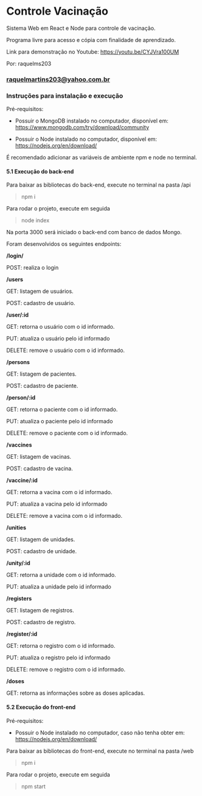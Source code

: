 # Controle Vacinação

Sistema Web em React e Node para controle de vacinação.

Programa livre para acesso e cópia com finalidade de aprendizado.

Link para demonstração no Youtube: https://youtu.be/CYJVra100UM

Por: raquelms203

### raquelmartins203@yahoo.com.br

### Instruções para instalação e execução

Pré-requisitos:

- Possuir o MongoDB instalado no computador, disponível em:
  https://www.mongodb.com/try/download/community

- Possuir o Node instalado no computador, disponível em:
  https://nodejs.org/en/download/

É recomendado adicionar as variáveis de ambiente npm e node no terminal.

#### 5.1 Execução do back-end

Para baixar as bibliotecas do back-end, execute no terminal na pasta /api

> npm i

Para rodar o projeto, execute em seguida

> node index

Na porta 3000 será iniciado o back-end com banco de dados Mongo.

Foram desenvolvidos os seguintes endpoints:

**/login/**

POST: realiza o login

**/users**

GET: listagem de usuários.

POST: cadastro de usuário.

**/user/:id**

GET: retorna o usuário com o id informado.

PUT: atualiza o usuário pelo id informado

DELETE: remove o usuário com o id informado.

**/persons**

GET: listagem de pacientes.

POST: cadastro de paciente.

**/person/:id**

GET: retorna o paciente com o id informado.

PUT: atualiza o paciente pelo id informado

DELETE: remove o paciente com o id informado.

**/vaccines**

GET: listagem de vacinas.

POST: cadastro de vacina.

**/vaccine/:id**

GET: retorna a vacina com o id informado.

PUT: atualiza a vacina pelo id informado

DELETE: remove a vacina com o id informado.

**/unities**

GET: listagem de unidades.

POST: cadastro de unidade.

**/unity/:id**

GET: retorna a unidade com o id informado.

PUT: atualiza a unidade pelo id informado

**/registers**

GET: listagem de registros.

POST: cadastro de registro.

**/register/:id**

GET: retorna o registro com o id informado.

PUT: atualiza o registro pelo id informado

DELETE: remove o registro com o id informado.

**/doses**

GET: retorna as informações sobre as doses aplicadas.

#### 5.2 Execução do front-end

Pré-requisitos:

- Possuir o Node instalado no computador, caso não tenha obter em:
  https://nodejs.org/en/download/

Para baixar as bibliotecas do front-end, execute no terminal na pasta /web

> npm i

Para rodar o projeto, execute em seguida

> npm start
